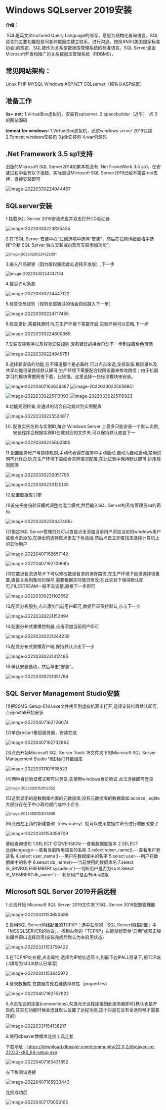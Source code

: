 # Windows SQLserver 2019安装

**介绍**：	

​	SQL是英文Structured Query Language的缩写，意思为结构化查询语言。SQL语言的主要功能就是同各种数据库建立联系，进行沟通。按照ANSI(美国国家标准协会)的规定，SQL被作为关系型数据库管理系统的标准语言。SQL Server是由Microsoft开发和推广的关系数据库管理系统（RDBMS）。 

## 常见网站架构：

Linux		PHP			MYSQL
Windows	ASP.NET		SQLserver（域名以ASP结尾）

## 准备工作

**iis+.net:**
1.VirtualBox虚拟机，安装有sqlserver.
2.spacebuilder（近乎） v5.3的网站源码

**tomcat for windows:**
1.VirtualBox虚拟机，还原windows server 2019快照
2.Tomcat windows安装包
3.jdk安装包
4.war包源码

## **.Net Framework 3.5 sp1支持**

旧版的Microsoft SQL Server2014如果本机没有 .Net FrameWork 3.5 sp1，在安装过程中会有以下报错，实际测试Microsoft SQL Server2019已经不需要.net支持，直接安装即可

 ![image-20220330224044467](../../images/image-20220330224044467.png)

## SQLserver安装

1.挂载SQL Server 2019安装光盘并双击打开CD驱动器

 ![image-20220330223825455](../../images/image-20220330223825455.png)

2.在“SQL Server 安装中心”左侧选项中选择“安装”，然后在右侧详细窗格中选择“全新 SQL Server 独立安装或向现有安装添加功能”。

 <img src="../../images/image-20220330224222601.png" alt="image-20220330224222601" style="zoom:80%;" />

3.输入产品密钥（因为版权原因此处选择开发版）,下一步

 <img src="../../images/image-20220330224342134.png" alt="image-20220330224342134" style="zoom:90%;" />

4.接受许可条款

 ![image-20220330224447122](../../images/image-20220330224447122.png)

5.检查全局规则（规则全部通过的话会自动跳入下一步）

 ![image-20220330224717455](../../images/image-20220330224717455.png)

6.检查更新,需要耗费时间,在生产环境下需要开启,实验环境可以忽略,下一步

 ![image-20220330224800369](../../images/image-20220330224800369.png)

7.安装安装程序以及校验安装规则,没有错误的换会自动下一步到设置角色页面

 ![image-20220330224949751](../../images/image-20220330224949751.png)

8.选择要安装的功能,在不知道那个是必备时,可以点击全选,全部安装.根目录以及共享功能目录路径默认即可,生产环境下需要配合权限设置来修改路径；由于机器学习的模块需要网络下载，比较慢，这里选择一些标准模块来安装。

![image-20220407162626387](../../images/image-20220407162626387.png)  ![image-20220330225059951](../../images/image-20220330225059951.png)

 ![image-20220330225113093](../../images/image-20220330225113093.png) ![image-20220330225119923](../../images/image-20220330225119923.png)



9.功能规则检查,全通过的话会自动跳过到实例配置

 ![image-20220330225524817](../../images/image-20220330225524817.png)

10. 配置实例名称与实例ID,每台 Windows Server 上最多只能安装一个默认实例,安装程序会根据实例ID创建对应的文件夹,可以保持默认直接下一

 ![image-20220330225600885](../../images/image-20220330225600885.png)

11.配置服务帐户与排序规则,手动代表得在服务中手动启动,自动为自动启动,禁用说明不允许启动,在生产环境下需结合实际情况配置,在此试验中保持默认即可,排序规则同理

 ![image-20220330230051795](../../images/image-20220330230051795.png)

 ![image-20220330230120145](../../images/image-20220330230120145.png)

12.配置数据库引擎

(1)首先把身份验证模式调整为混合模式,然后输入SQL Server的系统管理员sa的密码

 ![image-20220330230447496](../../images/image-20220330230447496.png)+

(2)指定SQL Server管理员处可以直接点击添加当前用户添加当前的windows用户或者点击添加,在弹出的选择框点击左下角高级,然后点击立即查找来选择计算机上的其他用户

 ![image-20220407162657142](../../images/image-20220407162657142.png)

 ![image-20220407162709085](../../images/image-20220407162709085.png)

(3)在数据目录选项卡下可以修改数据目录的保存路径,在生产环境下目录选择很重要,直接关系到备份的保存,需要根据实际情况修改;在此实验下保持默认即可,FILESTREAM一般不去调整,直接下一步即可

 ![image-20220330231102552](../../images/image-20220330231102552.png)

13.配置分析服务,点击添加当前用户即可,数据目录保持默认,点击下一步

 ![image-20220330231153494](../../images/image-20220330231153494.png)

14.配置分布式重播控制器,点击添加当前用户即可

 ![image-20220330231244230](../../images/image-20220330231244230.png)

15.配置分布式重播客户端,保持默认点击下一步

 ![image-20220330231317495](../../images/image-20220330231317495.png)

16.确认安装选项，然后单击“安装”。

 ![image-20220330231351784](../../images/image-20220330231351784.png)

## SQL Server Management Studio安装

(1)把SSMS-Setup-ENU.exe文件拷贝到虚拟机双击打开,选择安装位置默认即可，点击install开始安装

 ![image-20220407162726074](../../images/image-20220407162726074.png)

(2)单击restart重启服务器，安装完成

 ![image-20220407162732662](../../images/image-20220407162732662.png)

(3)点击开始Microsoft SQL Server Tools 18文件夹下的Microsoft SQL Server Management Studio 18图标打开数据库

 ![image-20220331101638523](../../images/image-20220331101638523.png)

(4)两种身份验证模式都可以登录,先使用windows身份验证,点击连接即可登录

 <img src="../../images/image-20220331153102052.png" alt="image-20220331153102052" style="zoom:80%;" />

(5)这里显示的是数据库内置的元数据库;没有元数据库的数据库如:access , sqlite大部分存在于中小政府部门或中小企业.

 <img src="../../images/image-20220331153143939.png" alt="image-20220331153143939" style="zoom:80%;" />

(6)点击左上角的新建查询（new query）就可以使用数据库命令进行增删改查了

 ![image-20220331153356709](../../images/image-20220331153356709.png)

基础查询语句
1.SELECT @@VERSION---查看数据库版本
2.SELECT @@language---查看当前所用语言的名称
3.select suser_name()---查看用户登录名 
4.select user_name()---用户在数据库中的名字
5.select user---用户在数据库中的名字
6.select db_name()---当前使用的数据库名
7.select IS_SRVROLEMEMBER('sysadmin')---判断用户是否为sa
8.Select IS_MEMBER('db_owner')---判断用户是否有dba权限

## Microsoft SQL Server 2019开启远程

1.点击开始 Microsoft SQL Server 2019文件夹下SQL Server 2019配置管理器

 ![image-20220331153650489](../../images/image-20220331153650489.png)

2.启用SQL Server网络配置的TCP/IP：选中左侧的「SQL Server网络配置」中「MSSQLSERVER的协议」，找到右侧的「TCP/IP」右键鼠标菜单“启用”或双击弹出属性窗口选择启用(安装完成后默认为未启用状态)

 ![image-20220331153759422](../../images/image-20220331153759422.png)

3.在TCP/IP处右键,点击属性,选择为IP地址选项卡,到最下边IPALL目录下,把TCP端口填写为1433(默认已填写)

 ![image-20220331153845972](../../images/image-20220331153845972.png)

4.登录数据库,在数据库处右键选择属性（properties）

 ![image-20220407162752822](../../images/image-20220407162752822.png)

5.点击左边的连接(connections),勾选允许远程连接到此服务器即可(默认也是开启的,其实在功能时候全选就默认设置了远程功能,这个只是在没有全选时候才需要开的)

 ![image-20220331154138217](../../images/image-20220331154138217.png)



6.使用dbeaver数据库连接工具连接

下载地址：https://download.dbeaver.com/community/22.0.2/dbeaver-ce-22.0.2-x86_64-setup.exe

 ![image-20220407165431852](../../images/image-20220407165431852.png)

左下角测试连接

 ![image-20220407165930443](../../images/image-20220407165930443.png)

连接成功后

![image-20220407170053165](../../images/image-20220407170053165.png)

